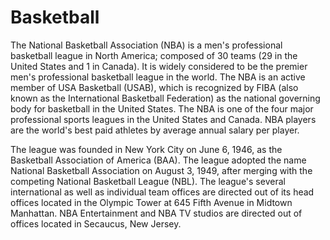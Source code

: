 # Basketball

The National Basketball Association (NBA) is a men's professional basketball league in North America; composed of 30 teams (29 in the United States and 1 in Canada). It is widely considered to be the premier men's professional basketball league in the world. The NBA is an active member of USA Basketball (USAB), which is recognized by FIBA (also known as the International Basketball Federation) as the national governing body for basketball in the United States. The NBA is one of the four major professional sports leagues in the United States and Canada. NBA players are the world's best paid athletes by average annual salary per player.

The league was founded in New York City on June 6, 1946, as the Basketball Association of America (BAA). The league adopted the name National Basketball Association on August 3, 1949, after merging with the competing National Basketball League (NBL). The league's several international as well as individual team offices are directed out of its head offices located in the Olympic Tower at 645 Fifth Avenue in Midtown Manhattan. NBA Entertainment and NBA TV studios are directed out of offices located in Secaucus, New Jersey.